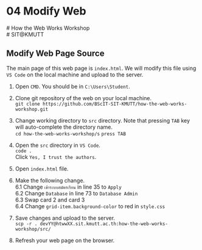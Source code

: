 # 04 Modify Web
\# How the Web Works Workshop  
\# SIT@KMUTT


## Modify Web Page Source
The main page of this web page is `index.html`. We will modify this file using `VS Code` on the local machine and upload to the server.

1. Open `CMD`. You should be in `C:\Users\Student`.

2. Clone git repository of the web on your local machine.  
`git clone https://github.com/BScIT-SIT-KMUTT/how-the-web-works-workshop.git`  

3. Change working directory to `src` directory. Note that pressing `TAB` key will auto-complete the directory name.   
`cd how-the-web-works-workshop/s` `press TAB`  

4. Open the `src` directory in `VS Code`.  
`code .`  
Click `Yes, I trust the authors`.  

5. Open `index.html` file.  

6. Make the following change.  
6.1 Change `เข้าระบบสมัครเรียน` in line 35 to `Apply`  
6.2 Change `Database` in line 73 to `Database Admin`  
6.3 Swap card 2 and card 3  
6.4 Change `grid-item.background-color` to red in `style.css`

7. Save changes and upload to the server.  
`scp -r . devYY@htwwXX.sit.kmutt.ac.th:how-the-web-works-workshop/src/`  

8. Refresh your web page on the browser.
